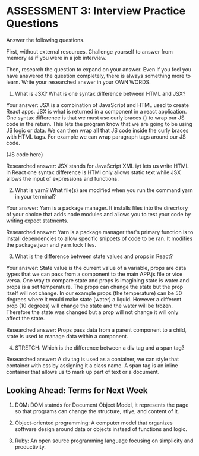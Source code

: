 # ASSESSMENT 3: Interview Practice Questions

Answer the following questions.

First, without external resources. Challenge yourself to answer from memory as if you were in a job interview.

Then, research the question to expand on your answer. Even if you feel you have answered the question completely, there is always something more to learn. Write your researched answer in your OWN WORDS.

1. What is JSX? What is one syntax difference between HTML and JSX?

Your answer: 
JSX is a combination of JavaScript and HTML used to create React apps. JSX is what is returned in a component in a react application. One syntax difference is that we must use curly braces {} to wrap our JS code in the return. This lets the program know that we are going to be using JS logic or data. We can then wrap all that JS code inside the curly braces with HTML tags. For example we can wrap paragraph tags around our JS code.<p>{JS code here}</p> 

Researched answer:
JSX stands for JavaScript XML iyt lets us write HTML in React one syntax difference is HTMl only allows static text while JSX allows the input of expressions and functions.

2. What is yarn? What file(s) are modified when you run the command yarn in your terminal?

Your answer: Yarn is a package manager. It installs files into the direcrtory of your choice that adds node modules and allows you to test your code by writing expect statments.

Researched answer:
Yarn is a package manager that's primary function is to install dependencies to allow specific snippets of code to be ran. It modifies the package.json and yarn.lock files.

3. What is the difference between state values and props in React?

Your answer:
State value is the current value of a variable, props are data types that we can pass from a component to the main APP.js file or vice versa. One way to compare state and props is imagining state is water and props is a set temperature. The props can change the state but the prop itself will not change. In our example props (the temperature) can be 50 degrees where it would make state (water) a liquid. However a different prop (10 degrees) will change the state and the water will be frozen. Therefore the state was changed but a prop will not change it will only affect the state.

Researched answer:
Props pass data from a parent component to a child, state is used to manage data within a component.

4. STRETCH: Which is the difference between a div tag and a span tag?

Researched answer: 
A div tag is used as a container, we can style that container with css by assigning it a class name. A span tag is an inline container that allows us to mark up part of text or a document.

## Looking Ahead: Terms for Next Week

1. DOM: 
DOM statnds for Document Object Model, it represents the page so that programs can change the structure, stlye, and content of it.

2. Object-oriented programming:
A computer model that organizes software design around data or objects instead of functions and logic.
3. Ruby:
An open source programming language focusing on simplicity and productivity.